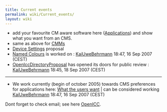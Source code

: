 ```yaml
---
title: Current events
permalink: wiki/Current_events/
layout: wiki
---
```


-   add your favourite CM aware software here
    ([Applications](/wiki/Applications "wikilink")) and show what you want
    from an CMS.
-   same as above for [CMMs](/wiki/ColourMatchingModuls "wikilink")
-   [Device Settings](/wiki/Device_Settings "wikilink") proposal
-   [Named Colours](/wiki/FeatureWish "wikilink") is worked on :
    [KaiUweBehrmann](/wiki/User%3AKaiUweBehrmann "wikilink") 18:47, 16 Sep
    2007 (CEST)
-   [OpenIccDirectoryProposal](/wiki/OpenIccDirectoryProposal "wikilink") has
    opened its doors for public review :
    [KaiUweBehrmann](/wiki/User%3AKaiUweBehrmann "wikilink") 18:45, 18 Sep
    2007 (CEST)

------------------------------------------------------------------------

-   We work currently (begin of october 2005) towards CMS preferences
    for applications here: [What the users
    want](/wiki/What_the_users_want "wikilink") | can be considered working
    [KaiUweBehrmann](/wiki/User%3AKaiUweBehrmann "wikilink") 18:47, 16 Sep
    2007 (CEST)

Dont forget to check email; see here [OpenICC](/wiki/OpenICC "wikilink").
